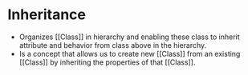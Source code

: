 # Inheritance
- Organizes [[Class]] in hierarchy and enabling these class to inherit attribute and behavior from class above in the hierarchy.
- Is a concept that allows us to create new [[Class]] from an existing [[Class]] by inheriting the properties of that [[Class]].